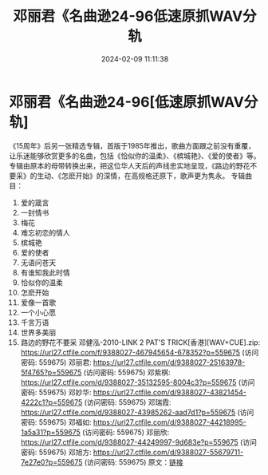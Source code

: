 ﻿---
title: 邓丽君《名曲逊24-96低速原抓WAV分轨
date: 2024-02-09 11:11:38
categories: WAV车载音乐、镜像
tags: 华语中文
---
# 邓丽君《名曲逊24-96[低速原抓WAV分轨]

《15周年》后另一张精选专辑，首版于1985年推出，歌曲方面跟之前没有重覆，让乐迷能够欣赏更多的名曲，包括《恰似你的温柔》、《槟城艳》、《爱的使者》等。专辑由原本的母带转换出来，把这位华人天后的声线忠实地呈现，《路边的野花不要采》的生动、《怎麽开始》的深情，在高规格还原下，歌声更为隽永。
专辑曲目：
1. 爱的箴言
2. 一封情书
3. 梅花
4. 难忘初恋的情人
5. 槟城艳
6. 爱的使者
7. 无语问苍天
8. 有谁知我此时情
9. 恰似你的温柔
10. 怎麽开始
11. 爱像一首歌
12. 一个小心愿
13. 千言万语
14. 世界多美丽
15. 路边的野花不要采
邓健泓-2010-LINK 2 PAT'S TRICK[香港][WAV+CUE].zip: https://url27.ctfile.com/f/9388027-467945654-678352?p=559675
(访问密码: 559675)
邓丽君: https://url27.ctfile.com/d/9388027-25163978-5f4765?p=559675
(访问密码: 559675)
邓紫棋: https://url27.ctfile.com/d/9388027-35132595-8004c3?p=559675
(访问密码: 559675)
邓妙华: https://url27.ctfile.com/d/9388027-43821454-4222c1?p=559675
(访问密码: 559675)
邓瑞霞: https://url27.ctfile.com/d/9388027-43985262-aad7d1?p=559675
(访问密码: 559675)
邓福如: https://url27.ctfile.com/d/9388027-44218995-1a5a31?p=559675
(访问密码: 559675)
邓丽欣: https://url27.ctfile.com/d/9388027-44249997-9d683e?p=559675
(访问密码: 559675)
邓旭方: https://url27.ctfile.com/d/9388027-55679711-7e27e0?p=559675
(访问密码: 559675)
原文：[链接](https://blog.sina.com.cn/s/blog_1647c7e76010314fp.html)